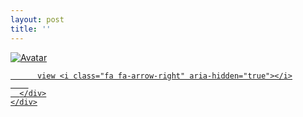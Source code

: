 ```yaml
---
layout: post
title: ''
---
```


<p class="imglist">

<div class="image-container">
  <a href="https://pic.superbed.cn/item/5e3057b92fb38b8c3ccec7e1.jpg"  data-fancybox="images">
    <img src="https://pic.superbed.cn/item/5e306c792fb38b8c3cd0fd6b.jpg" alt="Avatar" class="image" />
    <div class="overlay">
      <div class="text">
        
          view <i class="fa fa-arrow-right" aria-hidden="true"></i>
        
      </div>
    </div>
  </a>
</div>



<a href="https://pic.superbed.cn/item/5e3055d72fb38b8c3cce9330.jpg" data-fancybox="images"><img src="" /></a>


<a href="https://pic.superbed.cn/item/5e3055d72fb38b8c3cce9332.jpg" data-fancybox="images"><img src="" /></a>
<a href="https://pic.superbed.cn/item/5e3055d72fb38b8c3cce9334.jpg" data-fancybox="images"><img src="" /></a>
<a href="https://pic.superbed.cn/item/5e3055d72fb38b8c3cce9336.jpg" data-fancybox="images"><img src="" /></a>
<a href="https://pic.superbed.cn/item/5e3055d72fb38b8c3cce9338.jpg" data-fancybox="images"><img src="" /></a>
<a href="https://pic.superbed.cn/item/5e3055d72fb38b8c3cce9330.jpg" data-fancybox="images"><img src="" /></a>
<a href="https://pic.superbed.cn/item/5e3055d72fb38b8c3cce933a.jpg" data-fancybox="images"><img src="" /></a>
<a href="https://pic.superbed.cn/item/5e3055d72fb38b8c3cce933c.jpg" data-fancybox="images"><img src="" /></a>
<a href="https://pic.superbed.cn/item/5e3055d72fb38b8c3cce933e.jpg" data-fancybox="images"><img src="" /></a>
<a href="https://pic.superbed.cn/item/5e3055d72fb38b8c3cce9340.jpg" data-fancybox="images"><img src="" /></a>
<a href="https://pic.superbed.cn/item/5e3055d72fb38b8c3cce9343.jpg" data-fancybox="images"><img src="" /></a>





<a href="https://pic.superbed.cn/item/5e3055d72fb38b8c3cce9330.jpg" data-fancybox="images"><img src="" /></a>
<a href="https://pic.superbed.cn/item/5e3055d72fb38b8c3cce9330.jpg" data-fancybox="images"><img src="" /></a>

<a href="https://pic.superbed.cn/item/5e305e342fb38b8c3ccf7a9d.jpg" data-fancybox="images"><img src="" /></a>
<a href="https://pic.superbed.cn/item/5e305e342fb38b8c3ccf7a9f.jpg" data-fancybox="images"><img src="" /></a>
<a href="https://pic.superbed.cn/item/5e305e342fb38b8c3ccf7aa1.jpg" data-fancybox="images"><img src="" /></a>
<a href="https://pic.superbed.cn/item/5e305e342fb38b8c3ccf7aa3.jpg" data-fancybox="images"><img src="" /></a>
<a href="https://pic.superbed.cn/item/5e3055d72fb38b8c3cce9330.jpg" data-fancybox="images"><img src="" /></a>
<a href="https://pic.superbed.cn/item/5e305e342fb38b8c3ccf7aa7.jpg" data-fancybox="images"><img src="" /></a>
<a href="https://pic.superbed.cn/item/5e305e342fb38b8c3ccf7aa9.jpg" data-fancybox="images"><img src="" /></a>
<a href="https://pic.superbed.cn/item/5e305e342fb38b8c3ccf7aab.jpg" data-fancybox="images"><img src="" /></a>
<a href="https://pic.superbed.cn/item/5e305e342fb38b8c3ccf7aad.jpg" data-fancybox="images"><img src="" /></a>
<a href="https://pic.superbed.cn/item/5e305e342fb38b8c3ccf7ab2.jpg" data-fancybox="images"><img src="" /></a>






<a href="https://pic.superbed.cn/item/5e3055d72fb38b8c3cce9330.jpg" data-fancybox="images"><img src="" /></a>
<a href="https://pic.superbed.cn/item/5e3055d72fb38b8c3cce9330.jpg" data-fancybox="images"><img src="" /></a>

<a href="https://pic.superbed.cn/item/5e305e5b2fb38b8c3ccf7f84.jpg" data-fancybox="images"><img src="" /></a>
<a href="https://pic.superbed.cn/item/5e305e5b2fb38b8c3ccf7f86.jpg" data-fancybox="images"><img src="" /></a>
<a href="https://pic.superbed.cn/item/5e305e5b2fb38b8c3ccf7f88.jpg" data-fancybox="images"><img src="" /></a>
<a href="https://pic.superbed.cn/item/5e305e5b2fb38b8c3ccf7f8b.jpg" data-fancybox="images"><img src="" /></a>









<a href="https://pic.superbed.cn/item/5e3055d72fb38b8c3cce9330.jpg" data-fancybox="images"><img src="" /></a>
<a href="https://pic.superbed.cn/item/5e3055d72fb38b8c3cce9330.jpg" data-fancybox="images"><img src="" /></a>

<a href="https://pic.superbed.cn/item/5e305e7b2fb38b8c3ccf8318.jpg" data-fancybox="images"><img src="" /></a>
<a href="https://pic.superbed.cn/item/5e305e7b2fb38b8c3ccf831a.jpg" data-fancybox="images"><img src="" /></a>
<a href="https://pic.superbed.cn/item/5e305e7b2fb38b8c3ccf831c.jpg" data-fancybox="images"><img src="" /></a>
<a href="https://pic.superbed.cn/item/5e305e7b2fb38b8c3ccf831e.jpg" data-fancybox="images"><img src="" /></a>
<a href="https://pic.superbed.cn/item/5e305e7b2fb38b8c3ccf8320.jpg" data-fancybox="images"><img src="" /></a>







<a href="https://pic.superbed.cn/item/5e3055d72fb38b8c3cce9330.jpg" data-fancybox="images"><img src="" /></a>
<a href="https://pic.superbed.cn/item/5e3055d72fb38b8c3cce9330.jpg" data-fancybox="images"><img src="" /></a>

<a href="https://pic.superbed.cn/item/5e305edc2fb38b8c3ccf8c9c.jpg" data-fancybox="images"><img src="" /></a>
<a href="https://pic.superbed.cn/item/5e305edc2fb38b8c3ccf8c9e.jpg" data-fancybox="images"><img src="" /></a>
<a href="https://pic.superbed.cn/item/5e305edc2fb38b8c3ccf8ca0.jpg" data-fancybox="images"><img src="" /></a>
<a href="https://pic.superbed.cn/item/5e305edc2fb38b8c3ccf8ca2.jpg" data-fancybox="images"><img src="" /></a>
<a href="https://pic.superbed.cn/item/5e305edc2fb38b8c3ccf8ca4.jpg" data-fancybox="images"><img src="" /></a>
<a href="https://pic.superbed.cn/item/5e305edc2fb38b8c3ccf8ca6.jpg" data-fancybox="images"><img src="" /></a>





<a href="https://pic.superbed.cn/item/5e3055d72fb38b8c3cce9330.jpg" data-fancybox="images"><img src="" /></a>
<a href="https://pic.superbed.cn/item/5e3055d72fb38b8c3cce9330.jpg" data-fancybox="images"><img src="" /></a>

<a href="https://pic.superbed.cn/item/5e305f212fb38b8c3ccf9374.jpg" data-fancybox="images"><img src="" /></a>
<a href="https://pic.superbed.cn/item/5e305f212fb38b8c3ccf9376.jpg" data-fancybox="images"><img src="" /></a>
<a href="https://pic.superbed.cn/item/5e305f212fb38b8c3ccf9378.jpg" data-fancybox="images"><img src="" /></a>
<a href="https://pic.superbed.cn/item/5e305f212fb38b8c3ccf937a.jpg" data-fancybox="images"><img src="" /></a>
<a href="https://pic.superbed.cn/item/5e305f212fb38b8c3ccf937c.jpg" data-fancybox="images"><img src="" /></a>
<a href="https://pic.superbed.cn/item/5e305f212fb38b8c3ccf9381.jpg" data-fancybox="images"><img src="" /></a>











<a href="https://pic.superbed.cn/item/5e3055d72fb38b8c3cce9330.jpg" data-fancybox="images"><img src="" /></a>
<a href="https://pic.superbed.cn/item/5e305f702fb38b8c3ccf9c4a.jpg" data-fancybox="images"><img src="" /></a>
<a href="https://pic.superbed.cn/item/5e3055d72fb38b8c3cce9330.jpg" data-fancybox="images"><img src="" /></a>

<a href="https://pic.superbed.cn/item/5e305f392fb38b8c3ccf9691.jpg" data-fancybox="images"><img src="" /></a>
<a href="https://pic.superbed.cn/item/5e305f392fb38b8c3ccf9694.jpg" data-fancybox="images"><img src="" /></a>
<a href="https://pic.superbed.cn/item/5e305f392fb38b8c3ccf9696.jpg" data-fancybox="images"><img src="" /></a>













<a href="https://pic.superbed.cn/item/5e3055d72fb38b8c3cce9330.jpg" data-fancybox="images"><img src="" /></a>
<a href="https://pic.superbed.cn/item/5e305f9d2fb38b8c3ccfa0e3.jpg" data-fancybox="images"><img src="" /></a>
<a href="https://pic.superbed.cn/item/5e3055d72fb38b8c3cce9330.jpg" data-fancybox="images"><img src="" /></a>

<a href="https://pic.superbed.cn/item/5e3060352fb38b8c3ccfb0ed.jpg" data-fancybox="images"><img src="" /></a>
<a href="https://pic.superbed.cn/item/5e3060352fb38b8c3ccfb0ef.jpg" data-fancybox="images"><img src="" /></a>
<a href="https://pic.superbed.cn/item/5e3060352fb38b8c3ccfb0f1.jpg" data-fancybox="images"><img src="" /></a>
<a href="https://pic.superbed.cn/item/5e3060352fb38b8c3ccfb0f3.jpg" data-fancybox="images"><img src="" /></a>





<a href="https://pic.superbed.cn/item/5e3055d72fb38b8c3cce9330.jpg" data-fancybox="images"><img src="" /></a>
<a href="https://pic.superbed.cn/item/5e3055d72fb38b8c3cce9330.jpg" data-fancybox="images"><img src="" /></a>

<a href="https://pic.superbed.cn/item/5e30605f2fb38b8c3ccfb5c7.jpg" data-fancybox="images"><img src="" /></a>
<a href="https://pic.superbed.cn/item/5e30605f2fb38b8c3ccfb5c9.jpg" data-fancybox="images"><img src="" /></a>
<a href="https://pic.superbed.cn/item/5e30605f2fb38b8c3ccfb5cb.jpg" data-fancybox="images"><img src="" /></a>
<a href="https://pic.superbed.cn/item/5e30605f2fb38b8c3ccfb5cd.jpg" data-fancybox="images"><img src="" /></a>
<a href="https://pic.superbed.cn/item/5e3055d72fb38b8c3cce9330.jpg" data-fancybox="images"><img src="" /></a>
<a href="https://pic.superbed.cn/item/5e30605f2fb38b8c3ccfb5cf.jpg" data-fancybox="images"><img src="" /></a>
<a href="https://pic.superbed.cn/item/5e30605f2fb38b8c3ccfb5d1.jpg" data-fancybox="images"><img src="" /></a>
<a href="https://pic.superbed.cn/item/5e30605f2fb38b8c3ccfb5d3.jpg" data-fancybox="images"><img src="" /></a>
<a href="https://pic.superbed.cn/item/5e3055d72fb38b8c3cce9330.jpg" data-fancybox="images"><img src="" /></a>
<a href="https://pic.superbed.cn/item/5e30605f2fb38b8c3ccfb5d5.jpg" data-fancybox="images"><img src="" /></a>







<a href="https://pic.superbed.cn/item/5e3055d72fb38b8c3cce9330.jpg" data-fancybox="images"><img src="" /></a>
<a href="https://pic.superbed.cn/item/5e3055d72fb38b8c3cce9330.jpg" data-fancybox="images"><img src="" /></a>

<a href="https://pic.superbed.cn/item/5e30608b2fb38b8c3ccfbb4a.jpg" data-fancybox="images"><img src="" /></a>
<a href="https://pic.superbed.cn/item/5e3055d72fb38b8c3cce9330.jpg" data-fancybox="images"><img src="" /></a>
<a href="https://pic.superbed.cn/item/5e30608b2fb38b8c3ccfbb4c.jpg" data-fancybox="images"><img src="" /></a>
<a href="https://pic.superbed.cn/item/5e30608b2fb38b8c3ccfbb4e.jpg" data-fancybox="images"><img src="" /></a>
<a href="https://pic.superbed.cn/item/5e3055d72fb38b8c3cce9330.jpg" data-fancybox="images"><img src="" /></a>
<a href="https://pic.superbed.cn/item/5e30608b2fb38b8c3ccfbb50.jpg" data-fancybox="images"><img src="" /></a>
<a href="https://pic.superbed.cn/item/5e30608b2fb38b8c3ccfbb52.jpg" data-fancybox="images"><img src="" /></a>
<a href="https://pic.superbed.cn/item/5e30608b2fb38b8c3ccfbb54.jpg" data-fancybox="images"><img src="" /></a>
<a href="https://pic.superbed.cn/item/5e30608b2fb38b8c3ccfbb56.jpg" data-fancybox="images"><img src="" /></a>
<a href="https://pic.superbed.cn/item/5e30608b2fb38b8c3ccfbb58.jpg" data-fancybox="images"><img src="" /></a>
<a href="https://pic.superbed.cn/item/5e3055d72fb38b8c3cce9330.jpg" data-fancybox="images"><img src="" /></a>
<a href="https://pic.superbed.cn/item/5e30608b2fb38b8c3ccfbb5a.jpg" data-fancybox="images"><img src="" /></a>











<a href="https://pic.superbed.cn/item/5e3055d72fb38b8c3cce9330.jpg" data-fancybox="images"><img src="" /></a>
<a href="https://pic.superbed.cn/item/5e305fae2fb38b8c3ccfa2ae.jpg" data-fancybox="images"><img src="" /></a>
<a href="https://pic.superbed.cn/item/5e3055d72fb38b8c3cce9330.jpg" data-fancybox="images"><img src="" /></a>

<a href="https://pic.superbed.cn/item/5e3060aa2fb38b8c3ccfbf65.jpg" data-fancybox="images"><img src="" /></a>
<a href="https://pic.superbed.cn/item/5e3055d72fb38b8c3cce9330.jpg" data-fancybox="images"><img src="" /></a>
<a href="https://pic.superbed.cn/item/5e3060aa2fb38b8c3ccfbf67.jpg" data-fancybox="images"><img src="" /></a>
<a href="https://pic.superbed.cn/item/5e3060aa2fb38b8c3ccfbf69.jpg" data-fancybox="images"><img src="" /></a>
<a href="https://pic.superbed.cn/item/5e3060aa2fb38b8c3ccfbf6b.jpg" data-fancybox="images"><img src="" /></a>
<a href="https://pic.superbed.cn/item/5e3060aa2fb38b8c3ccfbf6d.jpg" data-fancybox="images"><img src="" /></a>
<a href="https://pic.superbed.cn/item/5e3055d72fb38b8c3cce9330.jpg" data-fancybox="images"><img src="" /></a>
<a href="https://pic.superbed.cn/item/5e3060aa2fb38b8c3ccfbf6f.jpg" data-fancybox="images"><img src="" /></a>
<a href="https://pic.superbed.cn/item/5e3060aa2fb38b8c3ccfbf71.jpg" data-fancybox="images"><img src="" /></a>
<a href="https://pic.superbed.cn/item/5e3060aa2fb38b8c3ccfbf73.jpg" data-fancybox="images"><img src="" /></a>
<a href="https://pic.superbed.cn/item/5e3055d72fb38b8c3cce9330.jpg" data-fancybox="images"><img src="" /></a>
<a href="https://pic.superbed.cn/item/5e3060aa2fb38b8c3ccfbf75.jpg" data-fancybox="images"><img src="" /></a>
<a href="https://pic.superbed.cn/item/5e3060aa2fb38b8c3ccfbf77.jpg" data-fancybox="images"><img src="" /></a>











<a href="https://pic.superbed.cn/item/5e3055d72fb38b8c3cce9330.jpg" data-fancybox="images"><img src="" /></a>
<a href="https://pic.superbed.cn/item/5e305fbd2fb38b8c3ccfa443.jpg" data-fancybox="images"><img src="" /></a>
<a href="https://pic.superbed.cn/item/5e3055d72fb38b8c3cce9330.jpg" data-fancybox="images"><img src="" /></a>

<a href="https://pic.superbed.cn/item/5e3060dd2fb38b8c3ccfc591.jpg" data-fancybox="images"><img src="" /></a>
<a href="https://pic.superbed.cn/item/5e3060dd2fb38b8c3ccfc594.jpg" data-fancybox="images"><img src="" /></a>
<a href="https://pic.superbed.cn/item/5e3060dd2fb38b8c3ccfc596.jpg" data-fancybox="images"><img src="" /></a>
<a href="https://pic.superbed.cn/item/5e3060dd2fb38b8c3ccfc598.jpg" data-fancybox="images"><img src="" /></a>
<a href="https://pic.superbed.cn/item/5e3060dd2fb38b8c3ccfc59a.jpg" data-fancybox="images"><img src="" /></a>
<a href="https://pic.superbed.cn/item/5e3060dd2fb38b8c3ccfc59c.jpg" data-fancybox="images"><img src="" /></a>
<a href="https://pic.superbed.cn/item/5e3055d72fb38b8c3cce9330.jpg" data-fancybox="images"><img src="" /></a>
<a href="https://pic.superbed.cn/item/5e3060dd2fb38b8c3ccfc5a0.jpg" data-fancybox="images"><img src="" /></a>
<a href="https://pic.superbed.cn/item/5e3060dd2fb38b8c3ccfc5a2.jpg" data-fancybox="images"><img src="" /></a>
<a href="https://pic.superbed.cn/item/5e3060dd2fb38b8c3ccfc5a4.jpg" data-fancybox="images"><img src="" /></a>
<a href="https://pic.superbed.cn/item/5e3060dd2fb38b8c3ccfc5a9.jpg" data-fancybox="images"><img src="" /></a>
<a href="https://pic.superbed.cn/item/5e3060dd2fb38b8c3ccfc5ab.jpg" data-fancybox="images"><img src="" /></a>
<a href="https://pic.superbed.cn/item/5e3060dd2fb38b8c3ccfc5ad.jpg" data-fancybox="images"><img src="" /></a>
<a href="https://pic.superbed.cn/item/5e3060dd2fb38b8c3ccfc5af.jpg" data-fancybox="images"><img src="" /></a>
<a href="https://pic.superbed.cn/item/5e3060dd2fb38b8c3ccfc5b1.jpg" data-fancybox="images"><img src="" /></a>
<a href="https://pic.superbed.cn/item/5e3055d72fb38b8c3cce9330.jpg" data-fancybox="images"><img src="" /></a>
<a href="https://pic.superbed.cn/item/5e3060dd2fb38b8c3ccfc5b6.jpg" data-fancybox="images"><img src="" /></a>
<a href="https://pic.superbed.cn/item/5e3060dd2fb38b8c3ccfc5b8.jpg" data-fancybox="images"><img src="" /></a>
<a href="https://pic.superbed.cn/item/5e3060dd2fb38b8c3ccfc5ba.jpg" data-fancybox="images"><img src="" /></a>
<a href="https://pic.superbed.cn/item/5e3060dd2fb38b8c3ccfc5bd.jpg" data-fancybox="images"><img src="" /></a>
<a href="https://pic.superbed.cn/item/5e3060dd2fb38b8c3ccfc5bf.jpg" data-fancybox="images"><img src="" /></a>
<a href="https://pic.superbed.cn/item/5e3060dd2fb38b8c3ccfc5c2.jpg" data-fancybox="images"><img src="" /></a>
<a href="https://pic.superbed.cn/item/5e3055d72fb38b8c3cce9330.jpg" data-fancybox="images"><img src="" /></a>
<a href="https://pic.superbed.cn/item/5e3060dd2fb38b8c3ccfc5c7.jpg" data-fancybox="images"><img src="" /></a>
<a href="https://pic.superbed.cn/item/5e3060dd2fb38b8c3ccfc5ca.jpg" data-fancybox="images"><img src="" /></a>
<a href="https://pic.superbed.cn/item/5e3062fd2fb38b8c3ccffcba.jpg" data-fancybox="images"><img src="" /></a>
<a href="https://pic.superbed.cn/item/5e3062fd2fb38b8c3ccffcbc.jpg" data-fancybox="images"><img src="" /></a>
<a href="https://pic.superbed.cn/item/5e3062fd2fb38b8c3ccffcc0.jpg" data-fancybox="images"><img src="" /></a>
<a href="https://pic.superbed.cn/item/5e3062fd2fb38b8c3ccffcc2.jpg" data-fancybox="images"><img src="" /></a>
<a href="https://pic.superbed.cn/item/5e3062fd2fb38b8c3ccffcc4.jpg" data-fancybox="images"><img src="" /></a>
<a href="https://pic.superbed.cn/item/5e3062fd2fb38b8c3ccffcc6.jpg" data-fancybox="images"><img src="" /></a>
<a href="https://pic.superbed.cn/item/5e3062fd2fb38b8c3ccffcc8.jpg" data-fancybox="images"><img src="" /></a>
<a href="https://pic.superbed.cn/item/5e3062fd2fb38b8c3ccffcca.jpg" data-fancybox="images"><img src="" /></a>
<a href="https://pic.superbed.cn/item/5e3062fd2fb38b8c3ccffccc.jpg" data-fancybox="images"><img src="" /></a>
<a href="https://pic.superbed.cn/item/5e3062fd2fb38b8c3ccffcce.jpg" data-fancybox="images"><img src="" /></a>
<a href="https://pic.superbed.cn/item/5e3062fd2fb38b8c3ccffcd0.jpg" data-fancybox="images"><img src="" /></a>
<a href="https://pic.superbed.cn/item/5e3062fd2fb38b8c3ccffcd4.jpg" data-fancybox="images"><img src="" /></a>
<a href="https://pic.superbed.cn/item/5e3062fd2fb38b8c3ccffcd6.jpg" data-fancybox="images"><img src="" /></a>
<a href="https://pic.superbed.cn/item/5e3062fd2fb38b8c3ccffcd9.jpg" data-fancybox="images"><img src="" /></a>
<a href="https://pic.superbed.cn/item/5e3062fd2fb38b8c3ccffcdb.jpg" data-fancybox="images"><img src="" /></a>
<a href="https://pic.superbed.cn/item/5e3055d72fb38b8c3cce9330.jpg" data-fancybox="images"><img src="" /></a>
<a href="https://pic.superbed.cn/item/5e3063762fb38b8c3cd00ab8.jpg" data-fancybox="images"><img src="" /></a>
<a href="https://pic.superbed.cn/item/5e3063762fb38b8c3cd00abb.jpg" data-fancybox="images"><img src="" /></a>
<a href="https://pic.superbed.cn/item/5e3063762fb38b8c3cd00abd.jpg" data-fancybox="images"><img src="" /></a>
<a href="https://pic.superbed.cn/item/5e3063762fb38b8c3cd00abf.jpg" data-fancybox="images"><img src="" /></a>
<a href="https://pic.superbed.cn/item/5e3063762fb38b8c3cd00ac3.jpg" data-fancybox="images"><img src="" /></a>
<a href="https://pic.superbed.cn/item/5e3063762fb38b8c3cd00ac5.jpg" data-fancybox="images"><img src="" /></a>
<a href="https://pic.superbed.cn/item/5e3055d72fb38b8c3cce9330.jpg" data-fancybox="images"><img src="" /></a>
<a href="https://pic.superbed.cn/item/5e3063972fb38b8c3cd00e9f.jpg" data-fancybox="images"><img src="" /></a>
<a href="https://pic.superbed.cn/item/5e3063972fb38b8c3cd00ea1.jpg" data-fancybox="images"><img src="" /></a>
<a href="https://pic.superbed.cn/item/5e3063972fb38b8c3cd00ea3.jpg" data-fancybox="images"><img src="" /></a>
<a href="https://pic.superbed.cn/item/5e3063982fb38b8c3cd00ea5.jpg" data-fancybox="images"><img src="" /></a>
<a href="https://pic.superbed.cn/item/5e3063982fb38b8c3cd00ea7.jpg" data-fancybox="images"><img src="" /></a>
<a href="https://pic.superbed.cn/item/5e3063982fb38b8c3cd00ea9.jpg" data-fancybox="images"><img src="" /></a>
<a href="https://pic.superbed.cn/item/5e3063982fb38b8c3cd00eab.jpg" data-fancybox="images"><img src="" /></a>
<a href="https://pic.superbed.cn/item/5e3063982fb38b8c3cd00ead.jpg" data-fancybox="images"><img src="" /></a>
<a href="https://pic.superbed.cn/item/5e3063982fb38b8c3cd00eb1.jpg" data-fancybox="images"><img src="" /></a>
<a href="https://pic.superbed.cn/item/5e3063982fb38b8c3cd00eb3.jpg" data-fancybox="images"><img src="" /></a>
<a href="https://pic.superbed.cn/item/5e3055d72fb38b8c3cce9330.jpg" data-fancybox="images"><img src="" /></a>
<a href="https://pic.superbed.cn/item/5e3063db2fb38b8c3cd01614.jpg" data-fancybox="images"><img src="" /></a>
<a href="https://pic.superbed.cn/item/5e3055d72fb38b8c3cce9330.jpg" data-fancybox="images"><img src="" /></a>
<a href="https://pic.superbed.cn/item/5e3063ec2fb38b8c3cd017c1.jpg" data-fancybox="images"><img src="" /></a>
<a href="https://pic.superbed.cn/item/5e3063ec2fb38b8c3cd017c4.jpg" data-fancybox="images"><img src="" /></a>
<a href="https://pic.superbed.cn/item/5e3063ec2fb38b8c3cd017c6.jpg" data-fancybox="images"><img src="" /></a>
<a href="https://pic.superbed.cn/item/5e3063ec2fb38b8c3cd017c8.jpg" data-fancybox="images"><img src="" /></a>
<a href="https://pic.superbed.cn/item/5e3063ec2fb38b8c3cd017ca.jpg" data-fancybox="images"><img src="" /></a>
<a href="https://pic.superbed.cn/item/5e3063ec2fb38b8c3cd017cc.jpg" data-fancybox="images"><img src="" /></a>
<a href="https://pic.superbed.cn/item/5e3055d72fb38b8c3cce9330.jpg" data-fancybox="images"><img src="" /></a>
<a href="https://pic.superbed.cn/item/5e30642c2fb38b8c3cd01e6c.jpg" data-fancybox="images"><img src="" /></a>
<a href="https://pic.superbed.cn/item/5e30642c2fb38b8c3cd01e6e.jpg" data-fancybox="images"><img src="" /></a>
<a href="https://pic.superbed.cn/item/5e30642c2fb38b8c3cd01e70.jpg" data-fancybox="images"><img src="" /></a>





<a href="https://pic.superbed.cn/item/5e3055d72fb38b8c3cce9330.jpg" data-fancybox="images"><img src="" /></a>
<a href="https://pic.superbed.cn/item/5e3055d72fb38b8c3cce9330.jpg" data-fancybox="images"><img src="" /></a>

<a href="https://pic.superbed.cn/item/5e3064792fb38b8c3cd025cc.jpg" data-fancybox="images"><img src="" /></a>
<a href="https://pic.superbed.cn/item/5e3064792fb38b8c3cd025ce.jpg" data-fancybox="images"><img src="" /></a>
<a href="https://pic.superbed.cn/item/5e3064792fb38b8c3cd025d1.jpg" data-fancybox="images"><img src="" /></a>
<a href="https://pic.superbed.cn/item/5e3064792fb38b8c3cd025d4.jpg" data-fancybox="images"><img src="" /></a>
<a href="https://pic.superbed.cn/item/5e3064792fb38b8c3cd025d6.jpg" data-fancybox="images"><img src="" /></a>
<a href="https://pic.superbed.cn/item/5e3064792fb38b8c3cd025d8.jpg" data-fancybox="images"><img src="" /></a>
<a href="https://pic.superbed.cn/item/5e3064792fb38b8c3cd025dc.jpg" data-fancybox="images"><img src="" /></a>











<a href="https://pic.superbed.cn/item/5e3055d72fb38b8c3cce9330.jpg" data-fancybox="images"><img src="" /></a>
<a href="https://pic.superbed.cn/item/5e305fca2fb38b8c3ccfa57f.jpg" data-fancybox="images"><img src="" /></a>
<a href="https://pic.superbed.cn/item/5e3055d72fb38b8c3cce9330.jpg" data-fancybox="images"><img src="" /></a>

<a href="https://pic.superbed.cn/item/5e30652e2fb38b8c3cd03913.jpg" data-fancybox="images"><img src="" /></a>
<a href="https://pic.superbed.cn/item/5e30652e2fb38b8c3cd03916.jpg" data-fancybox="images"><img src="" /></a>
<a href="https://pic.superbed.cn/item/5e30652e2fb38b8c3cd03918.jpg" data-fancybox="images"><img src="" /></a>
<a href="https://pic.superbed.cn/item/5e30652e2fb38b8c3cd0391a.jpg" data-fancybox="images"><img src="" /></a>
<a href="https://pic.superbed.cn/item/5e30652e2fb38b8c3cd0391e.jpg" data-fancybox="images"><img src="" /></a>
<a href="https://pic.superbed.cn/item/5e30652e2fb38b8c3cd03920.jpg" data-fancybox="images"><img src="" /></a>
<a href="https://pic.superbed.cn/item/5e30652e2fb38b8c3cd03922.jpg" data-fancybox="images"><img src="" /></a>
<a href="https://pic.superbed.cn/item/5e30652e2fb38b8c3cd03924.jpg" data-fancybox="images"><img src="" /></a>
<a href="https://pic.superbed.cn/item/5e3055d72fb38b8c3cce9330.jpg" data-fancybox="images"><img src="" /></a>
<a href="https://pic.superbed.cn/item/5e30654f2fb38b8c3cd03d79.jpg" data-fancybox="images"><img src="" /></a>
<a href="https://pic.superbed.cn/item/5e30654f2fb38b8c3cd03d7c.jpg" data-fancybox="images"><img src="" /></a>
<a href="https://pic.superbed.cn/item/5e30654f2fb38b8c3cd03d7f.jpg" data-fancybox="images"><img src="" /></a>
<a href="https://pic.superbed.cn/item/5e30654f2fb38b8c3cd03d81.jpg" data-fancybox="images"><img src="" /></a>
<a href="https://pic.superbed.cn/item/5e30654f2fb38b8c3cd03d83.jpg" data-fancybox="images"><img src="" /></a>
<a href="https://pic.superbed.cn/item/5e3055d72fb38b8c3cce9330.jpg" data-fancybox="images"><img src="" /></a>
<a href="https://pic.superbed.cn/item/5e30654f2fb38b8c3cd03d85.jpg" data-fancybox="images"><img src="" /></a>
<a href="https://pic.superbed.cn/item/5e30654f2fb38b8c3cd03d87.jpg" data-fancybox="images"><img src="" /></a>
<a href="https://pic.superbed.cn/item/5e30654f2fb38b8c3cd03d8c.jpg" data-fancybox="images"><img src="" /></a>
<a href="https://pic.superbed.cn/item/5e30654f2fb38b8c3cd03d8e.jpg" data-fancybox="images"><img src="" /></a>
<a href="https://pic.superbed.cn/item/5e30654f2fb38b8c3cd03d90.jpg" data-fancybox="images"><img src="" /></a>
<a href="https://pic.superbed.cn/item/5e30654f2fb38b8c3cd03d93.jpg" data-fancybox="images"><img src="" /></a>
<a href="https://pic.superbed.cn/item/5e30654f2fb38b8c3cd03d95.jpg" data-fancybox="images"><img src="" /></a>
<a href="https://pic.superbed.cn/item/5e30654f2fb38b8c3cd03d97.jpg" data-fancybox="images"><img src="" /></a>
<a href="https://pic.superbed.cn/item/5e30654f2fb38b8c3cd03d99.jpg" data-fancybox="images"><img src="" /></a>
<a href="https://pic.superbed.cn/item/5e30654f2fb38b8c3cd03d9c.jpg" data-fancybox="images"><img src="" /></a>
<a href="https://pic.superbed.cn/item/5e30654f2fb38b8c3cd03d9e.jpg" data-fancybox="images"><img src="" /></a>
<a href="https://pic.superbed.cn/item/5e30654f2fb38b8c3cd03da0.jpg" data-fancybox="images"><img src="" /></a>









<a href="https://pic.superbed.cn/item/5e3055d72fb38b8c3cce9330.jpg" data-fancybox="images"><img src="" /></a>
<a href="https://pic.superbed.cn/item/5e305fd62fb38b8c3ccfa6c2.jpg" data-fancybox="images"><img src="" /></a>
<a href="https://pic.superbed.cn/item/5e3055d72fb38b8c3cce9330.jpg" data-fancybox="images"><img src="" /></a>

<a href="https://pic.superbed.cn/item/5e3065b52fb38b8c3cd0492f.jpg" data-fancybox="images"><img src="" /></a>
<a href="https://pic.superbed.cn/item/5e3065b52fb38b8c3cd04931.jpg" data-fancybox="images"><img src="" /></a>
<a href="https://pic.superbed.cn/item/5e3065b52fb38b8c3cd04933.jpg" data-fancybox="images"><img src="" /></a>
<a href="https://pic.superbed.cn/item/5e3065b52fb38b8c3cd04935.jpg" data-fancybox="images"><img src="" /></a>
<a href="https://pic.superbed.cn/item/5e3055d72fb38b8c3cce9330.jpg" data-fancybox="images"><img src="" /></a>
<a href="https://pic.superbed.cn/item/5e3065b52fb38b8c3cd04939.jpg" data-fancybox="images"><img src="" /></a>
<a href="https://pic.superbed.cn/item/5e3065b52fb38b8c3cd0493d.jpg" data-fancybox="images"><img src="" /></a>
<a href="https://pic.superbed.cn/item/5e3065b52fb38b8c3cd0493f.jpg" data-fancybox="images"><img src="" /></a>
<a href="https://pic.superbed.cn/item/5e3065b52fb38b8c3cd04941.jpg" data-fancybox="images"><img src="" /></a>
<a href="https://pic.superbed.cn/item/5e3055d72fb38b8c3cce9330.jpg" data-fancybox="images"><img src="" /></a>
<a href="https://pic.superbed.cn/item/5e3065b52fb38b8c3cd04944.jpg" data-fancybox="images"><img src="" /></a>
<a href="https://pic.superbed.cn/item/5e3065b52fb38b8c3cd04948.jpg" data-fancybox="images"><img src="" /></a>
<a href="https://pic.superbed.cn/item/5e3065b52fb38b8c3cd0494a.jpg" data-fancybox="images"><img src="" /></a>
<a href="https://pic.superbed.cn/item/5e3065b52fb38b8c3cd0494c.jpg" data-fancybox="images"><img src="" /></a>
<a href="https://pic.superbed.cn/item/5e3065b52fb38b8c3cd0494f.jpg" data-fancybox="images"><img src="" /></a>
<a href="https://pic.superbed.cn/item/5e3055d72fb38b8c3cce9330.jpg" data-fancybox="images"><img src="" /></a>
<a href="https://pic.superbed.cn/item/5e3065b52fb38b8c3cd04953.jpg" data-fancybox="images"><img src="" /></a>
<a href="https://pic.superbed.cn/item/5e3065b52fb38b8c3cd04956.jpg" data-fancybox="images"><img src="" /></a>
<a href="https://pic.superbed.cn/item/5e3055d72fb38b8c3cce9330.jpg" data-fancybox="images"><img src="" /></a>
<a href="https://pic.superbed.cn/item/5e3065b52fb38b8c3cd04959.jpg" data-fancybox="images"><img src="" /></a>
<a href="https://pic.superbed.cn/item/5e3065b52fb38b8c3cd0495b.jpg" data-fancybox="images"><img src="" /></a>
<a href="https://pic.superbed.cn/item/5e3065b52fb38b8c3cd0495d.jpg" data-fancybox="images"><img src="" /></a>
<a href="https://pic.superbed.cn/item/5e3065b52fb38b8c3cd04960.jpg" data-fancybox="images"><img src="" /></a>
<a href="https://pic.superbed.cn/item/5e3055d72fb38b8c3cce9330.jpg" data-fancybox="images"><img src="" /></a>
<a href="https://pic.superbed.cn/item/5e30670c2fb38b8c3cd06d05.jpg" data-fancybox="images"><img src="" /></a>
<a href="https://pic.superbed.cn/item/5e30670c2fb38b8c3cd06d07.jpg" data-fancybox="images"><img src="" /></a>
<a href="https://pic.superbed.cn/item/5e30670c2fb38b8c3cd06d09.jpg" data-fancybox="images"><img src="" /></a>
<a href="https://pic.superbed.cn/item/5e30670c2fb38b8c3cd06d0b.jpg" data-fancybox="images"><img src="" /></a>
<a href="https://pic.superbed.cn/item/5e30670c2fb38b8c3cd06d0f.jpg" data-fancybox="images"><img src="" /></a>
<a href="https://pic.superbed.cn/item/5e30670c2fb38b8c3cd06d11.jpg" data-fancybox="images"><img src="" /></a>
<a href="https://pic.superbed.cn/item/5e3055d72fb38b8c3cce9330.jpg" data-fancybox="images"><img src="" /></a>
<a href="https://pic.superbed.cn/item/5e30670c2fb38b8c3cd06d16.jpg" data-fancybox="images"><img src="" /></a>
<a href="https://pic.superbed.cn/item/5e30670c2fb38b8c3cd06d18.jpg" data-fancybox="images"><img src="" /></a>
<a href="https://pic.superbed.cn/item/5e30670c2fb38b8c3cd06d1b.jpg" data-fancybox="images"><img src="" /></a>
<a href="https://pic.superbed.cn/item/5e3055d72fb38b8c3cce9330.jpg" data-fancybox="images"><img src="" /></a>
<a href="https://pic.superbed.cn/item/5e30670c2fb38b8c3cd06d1f.jpg" data-fancybox="images"><img src="" /></a>
<a href="https://pic.superbed.cn/item/5e30670c2fb38b8c3cd06d22.jpg" data-fancybox="images"><img src="" /></a>
<a href="https://pic.superbed.cn/item/5e30670c2fb38b8c3cd06d25.jpg" data-fancybox="images"><img src="" /></a>
<a href="https://pic.superbed.cn/item/5e30670c2fb38b8c3cd06d27.jpg" data-fancybox="images"><img src="" /></a>
<a href="https://pic.superbed.cn/item/5e30670c2fb38b8c3cd06d29.jpg" data-fancybox="images"><img src="" /></a>
<a href="https://pic.superbed.cn/item/5e30670c2fb38b8c3cd06d2c.jpg" data-fancybox="images"><img src="" /></a>
<a href="https://pic.superbed.cn/item/5e30670c2fb38b8c3cd06d30.jpg" data-fancybox="images"><img src="" /></a>
<a href="https://pic.superbed.cn/item/5e30670d2fb38b8c3cd06d32.jpg" data-fancybox="images"><img src="" /></a>
<a href="https://pic.superbed.cn/item/5e30670d2fb38b8c3cd06d36.jpg" data-fancybox="images"><img src="" /></a>
<a href="https://pic.superbed.cn/item/5e30670d2fb38b8c3cd06d39.jpg" data-fancybox="images"><img src="" /></a>
<a href="https://pic.superbed.cn/item/5e30670d2fb38b8c3cd06d3c.jpg" data-fancybox="images"><img src="" /></a>
<a href="https://pic.superbed.cn/item/5e30670d2fb38b8c3cd06d3e.jpg" data-fancybox="images"><img src="" /></a>
<a href="https://pic.superbed.cn/item/5e30670d2fb38b8c3cd06d40.jpg" data-fancybox="images"><img src="" /></a>
<a href="https://pic.superbed.cn/item/5e3055d72fb38b8c3cce9330.jpg" data-fancybox="images"><img src="" /></a>
<a href="https://pic.superbed.cn/item/5e30677e2fb38b8c3cd07a63.jpg" data-fancybox="images"><img src="" /></a>
<a href="https://pic.superbed.cn/item/5e30677e2fb38b8c3cd07a65.jpg" data-fancybox="images"><img src="" /></a>
<a href="https://pic.superbed.cn/item/5e30677e2fb38b8c3cd07a67.jpg" data-fancybox="images"><img src="" /></a>
<a href="https://pic.superbed.cn/item/5e30677e2fb38b8c3cd07a69.jpg" data-fancybox="images"><img src="" /></a>
<a href="https://pic.superbed.cn/item/5e30677e2fb38b8c3cd07a6b.jpg" data-fancybox="images"><img src="" /></a>
<a href="https://pic.superbed.cn/item/5e30677e2fb38b8c3cd07a6d.jpg" data-fancybox="images"><img src="" /></a>
<a href="https://pic.superbed.cn/item/5e30677e2fb38b8c3cd07a71.jpg" data-fancybox="images"><img src="" /></a>
<a href="https://pic.superbed.cn/item/5e3055d72fb38b8c3cce9330.jpg" data-fancybox="images"><img src="" /></a>
<a href="https://pic.superbed.cn/item/5e30677e2fb38b8c3cd07a73.jpg" data-fancybox="images"><img src="" /></a>
<a href="https://pic.superbed.cn/item/5e30677e2fb38b8c3cd07a76.jpg" data-fancybox="images"><img src="" /></a>
<a href="https://pic.superbed.cn/item/5e30677e2fb38b8c3cd07a79.jpg" data-fancybox="images"><img src="" /></a>
<a href="https://pic.superbed.cn/item/5e30677e2fb38b8c3cd07a7b.jpg" data-fancybox="images"><img src="" /></a>
<a href="https://pic.superbed.cn/item/5e3055d72fb38b8c3cce9330.jpg" data-fancybox="images"><img src="" /></a>
<a href="https://pic.superbed.cn/item/5e30677e2fb38b8c3cd07a7e.jpg" data-fancybox="images"><img src="" /></a>
<a href="https://pic.superbed.cn/item/5e30677e2fb38b8c3cd07a81.jpg" data-fancybox="images"><img src="" /></a>
<a href="https://pic.superbed.cn/item/5e30677e2fb38b8c3cd07a84.jpg" data-fancybox="images"><img src="" /></a>
<a href="https://pic.superbed.cn/item/5e30677e2fb38b8c3cd07a87.jpg" data-fancybox="images"><img src="" /></a>
<a href="https://pic.superbed.cn/item/5e30677e2fb38b8c3cd07a89.jpg" data-fancybox="images"><img src="" /></a>
<a href="https://pic.superbed.cn/item/5e3055d72fb38b8c3cce9330.jpg" data-fancybox="images"><img src="" /></a>
<a href="https://pic.superbed.cn/item/5e30677e2fb38b8c3cd07a8d.jpg" data-fancybox="images"><img src="" /></a>









<a href="https://pic.superbed.cn/item/5e3055d72fb38b8c3cce9330.jpg" data-fancybox="images"><img src="" /></a>
<a href="https://pic.superbed.cn/item/5e305fe12fb38b8c3ccfa7fc.jpg" data-fancybox="images"><img src="" /></a>
<a href="https://pic.superbed.cn/item/5e3055d72fb38b8c3cce9330.jpg" data-fancybox="images"><img src="" /></a>

<a href="https://pic.superbed.cn/item/5e3068382fb38b8c3cd08d28.jpg" data-fancybox="images"><img src="" /></a>
<a href="https://pic.superbed.cn/item/5e3068382fb38b8c3cd08d2a.jpg" data-fancybox="images"><img src="" /></a>
<a href="https://pic.superbed.cn/item/5e3068382fb38b8c3cd08d2c.jpg" data-fancybox="images"><img src="" /></a>
<a href="https://pic.superbed.cn/item/5e3068382fb38b8c3cd08d2e.jpg" data-fancybox="images"><img src="" /></a>
<a href="https://pic.superbed.cn/item/5e3068382fb38b8c3cd08d31.jpg" data-fancybox="images"><img src="" /></a>
<a href="https://pic.superbed.cn/item/5e3068382fb38b8c3cd08d33.jpg" data-fancybox="images"><img src="" /></a>
<a href="https://pic.superbed.cn/item/5e3068382fb38b8c3cd08d37.jpg" data-fancybox="images"><img src="" /></a>
<a href="https://pic.superbed.cn/item/5e3068382fb38b8c3cd08d39.jpg" data-fancybox="images"><img src="" /></a>



<a href="https://pic.superbed.cn/item/5e3055d72fb38b8c3cce9330.jpg" data-fancybox="images"><img src="" /></a>
<a href="https://pic.superbed.cn/item/5e305fee2fb38b8c3ccfa973.jpg" data-fancybox="images"><img src="" /></a>
<a href="https://pic.superbed.cn/item/5e3055d72fb38b8c3cce9330.jpg" data-fancybox="images"><img src="" /></a>

<a href="https://pic.superbed.cn/item/5e3068972fb38b8c3cd09842.jpg" data-fancybox="images"><img src="" /></a>







<a href="https://pic.superbed.cn/item/5e3055d72fb38b8c3cce9330.jpg" data-fancybox="images"><img src="" /></a>
<a href="https://pic.superbed.cn/item/5e305ff92fb38b8c3ccfaacc.jpg" data-fancybox="images"><img src="" /></a>
<a href="https://pic.superbed.cn/item/5e3055d72fb38b8c3cce9330.jpg" data-fancybox="images"><img src="" /></a>

<a href="https://pic.superbed.cn/item/5e3068c62fb38b8c3cd09cd4.jpg" data-fancybox="images"><img src="" /></a>
<a href="https://pic.superbed.cn/item/5e3068c62fb38b8c3cd09cd6.jpg" data-fancybox="images"><img src="" /></a>
<a href="https://pic.superbed.cn/item/5e3068c62fb38b8c3cd09cd9.jpg" data-fancybox="images"><img src="" /></a>
<a href="https://pic.superbed.cn/item/5e3068c62fb38b8c3cd09cdd.jpg" data-fancybox="images"><img src="" /></a>









<a href="https://pic.superbed.cn/item/5e3055d72fb38b8c3cce9330.jpg" data-fancybox="images"><img src="" /></a>
<a href="https://pic.superbed.cn/item/5e3060062fb38b8c3ccfac3d.jpg" data-fancybox="images"><img src="" /></a>
<a href="https://pic.superbed.cn/item/5e3055d72fb38b8c3cce9330.jpg" data-fancybox="images"><img src="" /></a>

<a href="https://pic.superbed.cn/item/5e3069092fb38b8c3cd0a33e.jpg" data-fancybox="images"><img src="" /></a>
<a href="https://pic.superbed.cn/item/5e3055d72fb38b8c3cce9330.jpg" data-fancybox="images"><img src="" /></a>
<a href="https://pic.superbed.cn/item/5e3069092fb38b8c3cd0a340.jpg" data-fancybox="images"><img src="" /></a>
<a href="https://pic.superbed.cn/item/5e3055d72fb38b8c3cce9330.jpg" data-fancybox="images"><img src="" /></a>
<a href="https://pic.superbed.cn/item/5e3069092fb38b8c3cd0a342.jpg" data-fancybox="images"><img src="" /></a>
<a href="https://pic.superbed.cn/item/5e3055d72fb38b8c3cce9330.jpg" data-fancybox="images"><img src="" /></a>
<a href="https://pic.superbed.cn/item/5e3069092fb38b8c3cd0a344.jpg" data-fancybox="images"><img src="" /></a>
<a href="https://pic.superbed.cn/item/5e3055d72fb38b8c3cce9330.jpg" data-fancybox="images"><img src="" /></a>
<a href="https://pic.superbed.cn/item/5e3069092fb38b8c3cd0a348.jpg" data-fancybox="images"><img src="" /></a>
<a href="https://pic.superbed.cn/item/5e3055d72fb38b8c3cce9330.jpg" data-fancybox="images"><img src="" /></a>
<a href="https://pic.superbed.cn/item/5e3069092fb38b8c3cd0a34a.jpg" data-fancybox="images"><img src="" /></a>
<a href="https://pic.superbed.cn/item/5e3055d72fb38b8c3cce9330.jpg" data-fancybox="images"><img src="" /></a>
<a href="https://pic.superbed.cn/item/5e3069092fb38b8c3cd0a34c.jpg" data-fancybox="images"><img src="" /></a>
<a href="https://pic.superbed.cn/item/5e3055d72fb38b8c3cce9330.jpg" data-fancybox="images"><img src="" /></a>
<a href="https://pic.superbed.cn/item/5e3069092fb38b8c3cd0a34e.jpg" data-fancybox="images"><img src="" /></a>



<a href="https://pic.superbed.cn/item/5e3055d72fb38b8c3cce9330.jpg" data-fancybox="images"><img src="" /></a>
<a href="https://pic.superbed.cn/item/5e3060122fb38b8c3ccfadad.jpg" data-fancybox="images"><img src="" /></a>
<a href="https://pic.superbed.cn/item/5e3055d72fb38b8c3cce9330.jpg" data-fancybox="images"><img src="" /></a>

<a href="https://pic.superbed.cn/item/5e3069b42fb38b8c3cd0b4c9.jpg" data-fancybox="images"><img src="" /></a>
<a href="https://pic.superbed.cn/item/5e3069b42fb38b8c3cd0b4ce.jpg" data-fancybox="images"><img src="" /></a>
<a href="https://pic.superbed.cn/item/5e3055d72fb38b8c3cce9330.jpg" data-fancybox="images"><img src="" /></a>
<a href="https://pic.superbed.cn/item/5e3069b42fb38b8c3cd0b4d0.jpg" data-fancybox="images"><img src="" /></a>
<a href="https://pic.superbed.cn/item/5e3055d72fb38b8c3cce9330.jpg" data-fancybox="images"><img src="" /></a>
<a href="https://pic.superbed.cn/item/5e3069b42fb38b8c3cd0b4d2.jpg" data-fancybox="images"><img src="" /></a>
<a href="https://pic.superbed.cn/item/5e3069b42fb38b8c3cd0b4d4.jpg" data-fancybox="images"><img src="" /></a>
<a href="https://pic.superbed.cn/item/5e3069b42fb38b8c3cd0b4d7.jpg" data-fancybox="images"><img src="" /></a>
<a href="https://pic.superbed.cn/item/5e3069b42fb38b8c3cd0b4d9.jpg" data-fancybox="images"><img src="" /></a>
<a href="https://pic.superbed.cn/item/5e3069b42fb38b8c3cd0b4dc.jpg" data-fancybox="images"><img src="" /></a>
<a href="https://pic.superbed.cn/item/5e3055d72fb38b8c3cce9330.jpg" data-fancybox="images"><img src="" /></a>
<a href="https://pic.superbed.cn/item/5e3069b42fb38b8c3cd0b4df.jpg" data-fancybox="images"><img src="" /></a>
<a href="https://pic.superbed.cn/item/5e3055d72fb38b8c3cce9330.jpg" data-fancybox="images"><img src="" /></a>
<a href="https://pic.superbed.cn/item/5e3069b42fb38b8c3cd0b4e2.jpg" data-fancybox="images"><img src="" /></a>
<a href="https://pic.superbed.cn/item/5e3069b42fb38b8c3cd0b4e4.jpg" data-fancybox="images"><img src="" /></a>
<a href="https://pic.superbed.cn/item/5e3069b42fb38b8c3cd0b4e6.jpg" data-fancybox="images"><img src="" /></a>
<a href="https://pic.superbed.cn/item/5e3069b42fb38b8c3cd0b4e8.jpg" data-fancybox="images"><img src="" /></a>
<a href="https://pic.superbed.cn/item/5e3069b42fb38b8c3cd0b4ea.jpg" data-fancybox="images"><img src="" /></a>
<a href="https://pic.superbed.cn/item/5e3055d72fb38b8c3cce9330.jpg" data-fancybox="images"><img src="" /></a>
<a href="https://pic.superbed.cn/item/5e3069b42fb38b8c3cd0b4ee.jpg" data-fancybox="images"><img src="" /></a>
<a href="https://pic.superbed.cn/item/5e3069b42fb38b8c3cd0b4f0.jpg" data-fancybox="images"><img src="" /></a>
<a href="https://pic.superbed.cn/item/5e3069b42fb38b8c3cd0b4f3.jpg" data-fancybox="images"><img src="" /></a>
<a href="https://pic.superbed.cn/item/5e3069b42fb38b8c3cd0b4f6.jpg" data-fancybox="images"><img src="" /></a>
<a href="https://pic.superbed.cn/item/5e3069b42fb38b8c3cd0b4f8.jpg" data-fancybox="images"><img src="" /></a>
<a href="https://pic.superbed.cn/item/5e3069b42fb38b8c3cd0b4fa.jpg" data-fancybox="images"><img src="" /></a>
<a href="https://pic.superbed.cn/item/5e3069b42fb38b8c3cd0b4fc.jpg" data-fancybox="images"><img src="" /></a>
<a href="https://pic.superbed.cn/item/5e3055d72fb38b8c3cce9330.jpg" data-fancybox="images"><img src="" /></a>
<a href="https://pic.superbed.cn/item/5e3069b42fb38b8c3cd0b4ff.jpg" data-fancybox="images"><img src="" /></a>
<a href="https://pic.superbed.cn/item/5e3055d72fb38b8c3cce9330.jpg" data-fancybox="images"><img src="" /></a>
<a href="https://pic.superbed.cn/item/5e3069b42fb38b8c3cd0b501.jpg" data-fancybox="images"><img src="" /></a>
<a href="https://pic.superbed.cn/item/5e3069b42fb38b8c3cd0b503.jpg" data-fancybox="images"><img src="" /></a>
<a href="https://pic.superbed.cn/item/5e3069b42fb38b8c3cd0b505.jpg" data-fancybox="images"><img src="" /></a>
<a href="https://pic.superbed.cn/item/5e3055d72fb38b8c3cce9330.jpg" data-fancybox="images"><img src="" /></a>
<a href="https://pic.superbed.cn/item/5e3069b42fb38b8c3cd0b508.jpg" data-fancybox="images"><img src="" /></a>
<a href="https://pic.superbed.cn/item/5e3069b42fb38b8c3cd0b50a.jpg" data-fancybox="images"><img src="" /></a>


</p>
